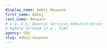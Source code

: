 ```yaml
---
display_name: Ambuj Neupane
first_name: Ambuj
last_name: Neupane
# e.g. U.S. General Services Administration
# Agency Acronym [e.g., GSA]
agency: GSA
slug: ambuj-neupane
---
```

